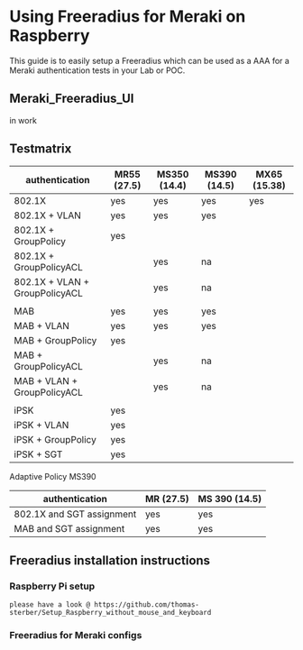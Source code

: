 # Using Freeradius for Meraki on Raspberry

This guide is to easily setup a Freeradius which can be used as a AAA for a Meraki authentication tests in your Lab or POC.

## Meraki_Freeradius_UI
in work

## Testmatrix


| authentication                    | MR55 (27.5)| MS350 (14.4)| MS390 (14.5)|MX65 (15.38)|
| --------------------------------  | -----| --- |--- | --- |
| 802.1X                            | yes  | yes |yes| yes |
| 802.1X + VLAN                     | yes  | yes |yes| |
| 802.1X + GroupPolicy              | yes  | || |
| 802.1X + GroupPolicyACL           | | yes |na| |
| 802.1X + VLAN + GroupPolicyACL    | | yes |na| |
||| 
| MAB                               | yes | yes  |yes| |
| MAB + VLAN                        | yes | yes  |yes| |
| MAB + GroupPolicy                 | yes | || |
| MAB + GroupPolicyACL              | | yes |na| |
| MAB + VLAN + GroupPolicyACL       | | yes |na| |
|||
| iPSK                              | yes | || |
| iPSK + VLAN                       | yes | || |
| iPSK + GroupPolicy                | yes | || |
| iPSK + SGT                        | yes | || |


Adaptive Policy  MS390

| authentication                    | MR (27.5)| MS 390 (14.5)|
| --------------------------------  | -----| --- |
| 802.1X and SGT assignment         | yes | yes |
| MAB  and SGT assignment           | yes | yes |



## Freeradius installation instructions

### Raspberry Pi setup
    please have a look @ https://github.com/thomas-sterber/Setup_Raspberry_without_mouse_and_keyboard
    

### Freeradius for Meraki configs




